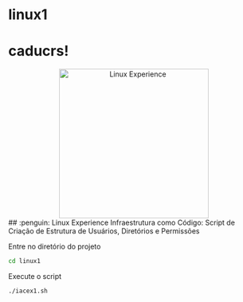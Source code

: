 # linux1
# caducrs!

<div align="center"> <img src="https://hermes.digitalinnovation.one/tracks/606823c2-8a73-4655-947d-d41b991baf12.png" alt="Linux Experience" width="300"> </div> 
## :penguin: Linux Experience
Infraestrutura como Código: Script de Criação de Estrutura de Usuários, Diretórios e Permissões



Entre no diretório do projeto
```bash 
cd linux1
```
Execute o script
```bash
./iacex1.sh
```
